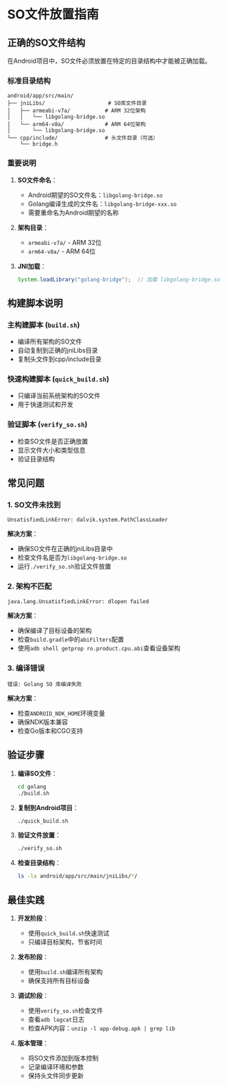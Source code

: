 # SO文件放置指南

## 正确的SO文件结构

在Android项目中，SO文件必须放置在特定的目录结构中才能被正确加载。

### 标准目录结构

```
android/app/src/main/
├── jniLibs/                    # SO库文件目录
│   ├── armeabi-v7a/           # ARM 32位架构
│   │   └── libgolang-bridge.so
│   └── arm64-v8a/             # ARM 64位架构
│       └── libgolang-bridge.so
└── cpp/include/               # 头文件目录（可选）
    └── bridge.h
```

### 重要说明

1. **SO文件命名**：
   - Android期望的SO文件名：`libgolang-bridge.so`
   - Golang编译生成的文件名：`libgolang-bridge-xxx.so`
   - 需要重命名为Android期望的名称

2. **架构目录**：
   - `armeabi-v7a/` - ARM 32位
   - `arm64-v8a/` - ARM 64位

3. **JNI加载**：
   ```java
   System.loadLibrary("golang-bridge");  // 加载 libgolang-bridge.so
   ```

## 构建脚本说明

### 主构建脚本 (`build.sh`)
- 编译所有架构的SO文件
- 自动复制到正确的jniLibs目录
- 复制头文件到cpp/include目录

### 快速构建脚本 (`quick_build.sh`)
- 只编译当前系统架构的SO文件
- 用于快速测试和开发

### 验证脚本 (`verify_so.sh`)
- 检查SO文件是否正确放置
- 显示文件大小和类型信息
- 验证目录结构

## 常见问题

### 1. SO文件未找到
```
UnsatisfiedLinkError: dalvik.system.PathClassLoader
```
**解决方案**：
- 确保SO文件在正确的jniLibs目录中
- 检查文件名是否为`libgolang-bridge.so`
- 运行`./verify_so.sh`验证文件放置

### 2. 架构不匹配
```
java.lang.UnsatisfiedLinkError: dlopen failed
```
**解决方案**：
- 确保编译了目标设备的架构
- 检查`build.gradle`中的`abiFilters`配置
- 使用`adb shell getprop ro.product.cpu.abi`查看设备架构

### 3. 编译错误
```
错误: Golang SO 库编译失败
```
**解决方案**：
- 检查`ANDROID_NDK_HOME`环境变量
- 确保NDK版本兼容
- 检查Go版本和CGO支持

## 验证步骤

1. **编译SO文件**：
   ```bash
   cd golang
   ./build.sh
   ```

2. **复制到Android项目**：
   ```bash
   ./quick_build.sh
   ```

3. **验证文件放置**：
   ```bash
   ./verify_so.sh
   ```

4. **检查目录结构**：
   ```bash
   ls -la android/app/src/main/jniLibs/*/
   ```

## 最佳实践

1. **开发阶段**：
   - 使用`quick_build.sh`快速测试
   - 只编译目标架构，节省时间

2. **发布阶段**：
   - 使用`build.sh`编译所有架构
   - 确保支持所有目标设备

3. **调试阶段**：
   - 使用`verify_so.sh`检查文件
   - 查看`adb logcat`日志
   - 检查APK内容：`unzip -l app-debug.apk | grep lib`

4. **版本管理**：
   - 将SO文件添加到版本控制
   - 记录编译环境和参数
   - 保持头文件同步更新
